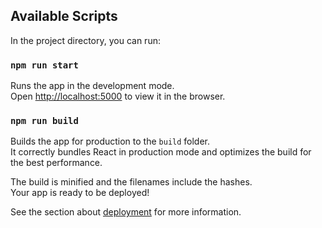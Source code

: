 

## Available Scripts

In the project directory, you can run:

### `npm run start`

Runs the app in the development mode.\
Open [http://localhost:5000](http://localhost:5000) to view it in the browser.

### `npm run build`

Builds the app for production to the `build` folder.\
It correctly bundles React in production mode and optimizes the build for the best performance.

The build is minified and the filenames include the hashes.\
Your app is ready to be deployed!

See the section about [deployment](https://facebook.github.io/create-react-app/docs/deployment) for more information.


